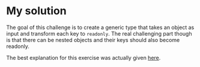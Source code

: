 # My solution

The goal of this challenge is to create a generic type that takes an object as input and transform each key to `readonly`. The real challenging part though is that there can be nested objects and their keys should also become readonly.

The best explanation for this exercise was actually given [here](https://typehero.dev/challenge/deep-readonly/solutions/713).
